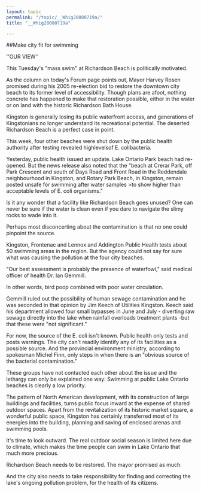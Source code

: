 ```yaml
---
layout: topic
permalink: "/topic/__Whig20080719a/"
title: "__Whig20080719a"

---
```


##Make city fit for swimming<p>
''OUR VIEW''
<p>
This Tuesday's "mass swim" at Richardson Beach is politically motivated.
<p>
As the column on today's Forum page points out, Mayor Harvey Rosen promised during his 2005 re-election bid to restore the downtown city beach to its former level of accessibility. Though plans are afoot, nothing concrete has happened to make that restoration possible, either in the water or on land with the historic Richardson Bath House.
<p>
Kingston is generally losing its public waterfront access, and generations of Kingstonians no longer understand its recreational potential. The deserted Richardson Beach is a perfect case in point.
<p>
This week, four other beaches were shut down by the public health authority after testing revealed highlevelsof E. colibacteria.
<p>
Yesterday, public health issued an update. Lake Ontario Park beach had re-opened. But the news release also noted that the "beach at Crerar Park, off Park Crescent and south of Days Road and Front Road in the Reddendale neighbourhood in Kingston, and Rotary Park Beach, in Kingston, remain posted unsafe for swimming after water samples >to show higher than acceptable levels of E. coli organisms."
<p>
Is it any wonder that a facility like Richardson Beach goes unused? One can never be sure if the water is clean even if you dare to navigate the slimy rocks to wade into it.
<p>
Perhaps most disconcerting about the contamination is that no one could pinpoint the source.
<p>
Kingston, Frontenac and Lennox and Addington Public Health tests about 50 swimming areas in the region. But the agency could not say for sure what was causing the pollution at the four city beaches.
<p>
"Our best assessment is probably the presence of waterfowl," said medical officer of health Dr. Ian Gemmill.
<p>
In other words, bird poop combined with poor water circulation.
<p>
Gemmill ruled out the possibility of human sewage contamination and he was seconded in that opinion by Jim Keech of Utilities Kingston. Keech said his department allowed four small bypasses in June and July - diverting raw sewage directly into the lake when rainfall overloads treatment plants -but that these were "not significant."
<p>
For now, the source of the E. coli isn't known. Public health only tests and posts warnings. The city can't readily identify any of its facilities as a possible source. And the provincial environment ministry, according to spokesman Michel Finn, only steps in when there is an "obvious source of the bacterial contamination."
<p>
These groups have not contacted each other about the issue and the lethargy can only be explained one way: Swimming at public Lake Ontario beaches is clearly a low priority.
<p>
The pattern of North American development, with its construction of large buildings and facilities, turns public focus inward at the expense of shared outdoor spaces. Apart from the revitalization of its historic market square, a wonderful public space, Kingston has certainly transferred most of its energies into the building, planning and saving of enclosed arenas and swimming pools.
<p>
It's time to look outward. The real outdoor social season is limited here due to climate, which makes the time people can swim in Lake Ontario that much more precious.
<p>
Richardson Beach needs to be restored. The mayor promised as much.
<p>
And the city also needs to take responsibility for finding and correcting the lake's ongoing pollution problem, for the health of its citizens.

